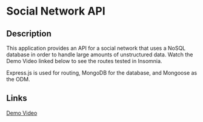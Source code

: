 # Social Network API

## Description

This application provides an API for a social network that uses a NoSQL database in order to handle large amounts of unstructured data. Watch the Demo Video linked below to see the routes tested in Insomnia.

Express.js is used for routing, MongoDB for the database, and Mongoose as the ODM.

## Links

[Demo Video]()
